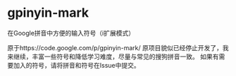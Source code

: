 # gpinyin-mark
在Google拼音中方便的输入符号（i扩展模式）

原于https://code.google.com/p/gpinyin-mark/
原项目貌似已经停止开发了，我来继续，丰富一些符号和降低学习难度，尽量与常见的搜狗拼音一致。
如果有需要加入的符号，请将拼音和符号在Issue中提交。
